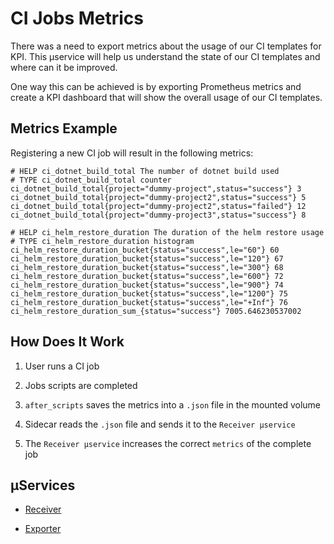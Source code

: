 # CI Jobs Metrics

There was a need to export metrics about the usage of our CI templates for KPI. This µservice will help us understand the state of our CI templates and where can it be improved.

One way this can be achieved is by exporting Prometheus metrics and create a KPI dashboard that will show the overall usage of our CI templates.

## Metrics Example

Registering a new CI job will result in the following metrics:

```prometheus
# HELP ci_dotnet_build_total The number of dotnet build used
# TYPE ci_dotnet_build_total counter
ci_dotnet_build_total{project="dummy-project",status="success"} 3
ci_dotnet_build_total{project="dummy-project2",status="success"} 5
ci_dotnet_build_total{project="dummy-project2",status="failed"} 12
ci_dotnet_build_total{project="dummy-project3",status="success"} 8

# HELP ci_helm_restore_duration The duration of the helm restore usage
# TYPE ci_helm_restore_duration histogram
ci_helm_restore_duration_bucket{status="success",le="60"} 60
ci_helm_restore_duration_bucket{status="success",le="120"} 67
ci_helm_restore_duration_bucket{status="success",le="300"} 68
ci_helm_restore_duration_bucket{status="success",le="600"} 72
ci_helm_restore_duration_bucket{status="success",le="900"} 74
ci_helm_restore_duration_bucket{status="success",le="1200"} 75
ci_helm_restore_duration_bucket{status="success",le="+Inf"} 76
ci_helm_restore_duration_sum_{status="success"} 7005.646230537002
```

## How Does It Work

1. User runs a CI job

1. Jobs scripts are completed

1. `after_scripts` saves the metrics into a `.json` file in the mounted volume

1. Sidecar reads the `.json` file and sends it to the `Receiver µservice`

1. The `Receiver µservice` increases the correct `metrics` of the complete job

## µServices

- [Receiver](/receiver/README.md)

- [Exporter](/exporter/README.md)
